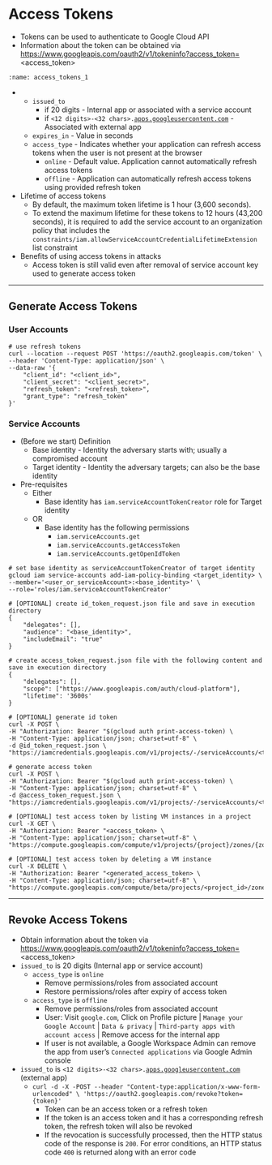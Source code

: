 # Access Tokens

* Tokens can be used to authenticate to Google Cloud API
* Information about the token can be obtained via https://www.googleapis.com/oauth2/v1/tokeninfo?access_token=<access_token>
```{image} access_tokens_1.jpg
:name: access_tokens_1
```
*   * `issued_to` 
        * if 20 digits - Internal app or associated with a service account
        * if `<12 digits>-<32 chars>.`[`apps.googleusercontent.com`](http://apps.googleusercontent.com/) - Associated with external app
    * `expires_in` - Value in seconds
    * `access_type` - Indicates whether your application can refresh access tokens when the user is not present at the browser
        * `online` - Default value. Application cannot automatically refresh access tokens
        * `offline` - Application can automatically refresh access tokens using provided refresh token
* Lifetime of access tokens
    * By default, the maximum token lifetime is 1 hour (3,600 seconds).
    * To extend the maximum lifetime for these tokens to 12 hours (43,200 seconds), it is required to add the service account to an organization policy that includes the `constraints/iam.allowServiceAccountCredentialLifetimeExtension` list constraint
* Benefits of using access tokens in attacks
    * Access token is still valid even after removal of service account key used to generate access token

---

## Generate Access Tokens

### User Accounts

```shell
# use refresh tokens
curl --location --request POST 'https://oauth2.googleapis.com/token' \
--header 'Content-Type: application/json' \
--data-raw '{
    "client_id": "<client_id>",
    "client_secret": "<client_secret>",
    "refresh_token": "<refresh_token>",
    "grant_type": "refresh_token"
}'
```

### Service Accounts

* (Before we start) Definition
    * Base identity - Identity the adversary starts with; usually a compromised account
    * Target identity - Identity the adversary targets; can also be the base identity
* Pre-requisites
    * Either
        * Base identity has `iam.serviceAccountTokenCreator` role for Target identity 
    * OR
        * Base identity has the following permissions
            * `iam.serviceAccounts.get`
            * `iam.serviceAccounts.getAccessToken`
            * `iam.serviceAccounts.getOpenIdToken`

```shell
# set base identity as serviceAccountTokenCreator of target identity
gcloud iam service-accounts add-iam-policy-binding <target_identity> \
--member='<user_or_serviceAccount>:<base_identity>' \
--role='roles/iam.serviceAccountTokenCreator'

# [OPTIONAL] create id_token_request.json file and save in execution directory
{
    "delegates": [],
    "audience": "<base_identity>",
    "includeEmail": "true"
}

# create access_token_request.json file with the following content and save in execution directory
{
    "delegates": [],
    "scope": ["https://www.googleapis.com/auth/cloud-platform"],
    "lifetime": '3600s'
}

# [OPTIONAL] generate id token
curl -X POST \
-H "Authorization: Bearer "$(gcloud auth print-access-token) \
-H "Content-Type: application/json; charset=utf-8" \
-d @id_token_request.json \
"https://iamcredentials.googleapis.com/v1/projects/-/serviceAccounts/<target_identity>:generateIdToken"

# generate access token
curl -X POST \
-H "Authorization: Bearer "$(gcloud auth print-access-token) \
-H "Content-Type: application/json; charset=utf-8" \
-d @access_token_request.json \
"https://iamcredentials.googleapis.com/v1/projects/-/serviceAccounts/<target_identity>:generateAccessToken"

# [OPTIONAL] test access token by listing VM instances in a project
curl -X GET \
-H "Authorization: Bearer "<access_token> \
-H "Content-Type: application/json; charset=utf-8" \
"https://compute.googleapis.com/compute/v1/projects/{project}/zones/{zone}/instances"

# [OPTIONAL] test access token by deleting a VM instance
curl -X DELETE \
-H "Authorization: Bearer "<generated_access_token> \
-H "Content-Type: application/json; charset=utf-8" \
"https://compute.googleapis.com/compute/beta/projects/<project_id>/zones/<zone>/instances/<instance_name>"
```

* * *

## Revoke Access Tokens

* Obtain information about the token via https://www.googleapis.com/oauth2/v1/tokeninfo?access_token=<access_token>
* `issued_to` is 20 digits (Internal app or service account)
    * `access_type` is `online`
        * Remove permissions/roles from associated account
        * Restore permissions/roles after expiry of access token
    * `access_type` is `offline`
        * Remove permissions/roles from associated account
        * User: Visit `google.com`, Click on Profile picture | `Manage your Google Account` | `Data & privacy` | `Third-party apps with account access` | Remove access for the internal app
        * If user is not available, a Google Workspace Admin can remove the app from user’s `Connected applications` via Google Admin console
* `issued_to` is `<12 digits>-<32 chars>.`[`apps.googleusercontent.com`](http://apps.googleusercontent.com/) (external app)
    * `curl -d -X -POST --header "Content-type:application/x-www-form-urlencoded" \
        'https://oauth2.googleapis.com/revoke?token={token}'`
        * Token can be an access token or a refresh token
        * If the token is an access token and it has a corresponding refresh token, the refresh token will also be revoked
        * If the revocation is successfully processed, then the HTTP status code of the response is `200`. For error conditions, an HTTP status code `400` is returned along with an error code